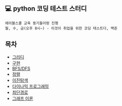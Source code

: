 ## 💻 python 코딩 테스트 스터디

```
에이블스쿨 교육 동기들이랑 진행
월, 수, 금(오후 8시~) - 이것이 취업을 위한 코딩 테스트다, 백준
```
## 목차
- [그리디](https://github.com/soocy0718/python/tree/main/coding_study/Greedy)
- [구현](https://github.com/soocy0718/python/tree/main/coding_study/Implementation)
- [BFS/DFS](https://github.com/soocy0718/python/tree/main/coding_study/BFS_DFS)
- [정렬](https://github.com/soocy0718/python/tree/main/coding_study/Sorting)
- [이진탐색](https://github.com/soocy0718/python/tree/main/coding_study/Binary_Search)
- [다이나믹 프로그래밍](https://github.com/soocy0718/python/tree/main/coding_study/DP)
- [최단경로](https://github.com/soocy0718/python/tree/main/coding_study/ShortedPath)
- [그래프 이론](https://github.com/soocy0718/python/tree/main/coding_study/Graph)